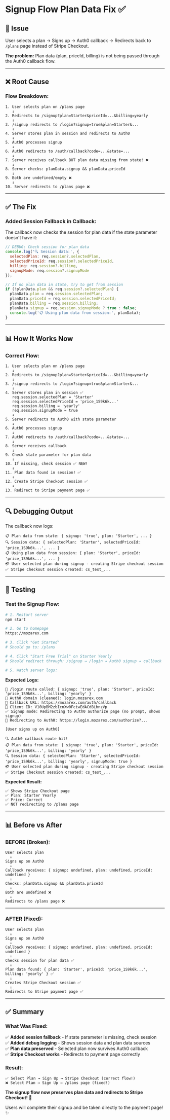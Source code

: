# Signup Flow Plan Data Fix ✅

## 🎯 **Issue**

User selects a plan → Signs up → Auth0 callback → Redirects back to `/plans` page instead of Stripe Checkout.

**The problem:** Plan data (plan, priceId, billing) is not being passed through the Auth0 callback flow.

---

## ❌ **Root Cause**

### **Flow Breakdown:**

```
1. User selects plan on /plans page
   ↓
2. Redirects to /signup?plan=Starter&priceId=...&billing=yearly
   ↓
3. /signup redirects to /login?signup=true&plan=Starter&...
   ↓
4. Server stores plan in session and redirects to Auth0
   ↓
5. Auth0 processes signup
   ↓
6. Auth0 redirects to /auth/callback?code=...&state=...
   ↓
7. Server receives callback BUT plan data missing from state! ❌
   ↓
8. Server checks: planData.signup && planData.priceId
   ↓
9. Both are undefined/empty ❌
   ↓
10. Server redirects to /plans page ❌
```

---

## ✅ **The Fix**

### **Added Session Fallback in Callback:**

The callback now checks the session for plan data if the state parameter doesn't have it:

```javascript
// DEBUG: Check session for plan data
console.log('🔍 Session data:', {
  selectedPlan: req.session?.selectedPlan,
  selectedPriceId: req.session?.selectedPriceId,
  billing: req.session?.billing,
  signupMode: req.session?.signupMode
});

// If no plan data in state, try to get from session
if (!planData.plan && req.session?.selectedPlan) {
  planData.plan = req.session.selectedPlan;
  planData.priceId = req.session.selectedPriceId;
  planData.billing = req.session.billing;
  planData.signup = req.session.signupMode ? true : false;
  console.log('📋 Using plan data from session:', planData);
}
```

---

## 📊 **How It Works Now**

### **Correct Flow:**

```
1. User selects plan on /plans page
   ↓
2. Redirects to /signup?plan=Starter&priceId=...&billing=yearly
   ↓
3. /signup redirects to /login?signup=true&plan=Starter&...
   ↓
4. Server stores plan in session ✅
   req.session.selectedPlan = 'Starter'
   req.session.selectedPriceId = 'price_1S9k6k...'
   req.session.billing = 'yearly'
   req.session.signupMode = true
   ↓
5. Server redirects to Auth0 with state parameter
   ↓
6. Auth0 processes signup
   ↓
7. Auth0 redirects to /auth/callback?code=...&state=...
   ↓
8. Server receives callback
   ↓
9. Check state parameter for plan data
   ↓
10. If missing, check session ✅ NEW!
   ↓
11. Plan data found in session! ✅
   ↓
12. Create Stripe Checkout session ✅
   ↓
13. Redirect to Stripe payment page ✅
```

---

## 🔍 **Debugging Output**

The callback now logs:

```
📋 Plan data from state: { signup: 'true', plan: 'Starter', ... }
🔍 Session data: { selectedPlan: 'Starter', selectedPriceId: 'price_1S9k6k...', ... }
📋 Using plan data from session: { plan: 'Starter', priceId: 'price_1S9k6k...', ... }
💳 User selected plan during signup - creating Stripe checkout session
✅ Stripe Checkout session created: cs_test_...
```

---

## 🧪 **Testing**

### **Test the Signup Flow:**

```bash
# 1. Restart server
npm start

# 2. Go to homepage
https://mozarex.com

# 3. Click "Get Started"
# Should go to: /plans

# 4. Click "Start Free Trial" on Starter Yearly
# Should redirect through: /signup → /login → Auth0 signup → callback

# 5. Watch server logs:
```

**Expected Logs:**
```
🔐 /login route called: { signup: 'true', plan: 'Starter', priceId: 'price_1S9k6k...', billing: 'yearly' }
🔗 Auth0 domain (cleaned): login.mozarex.com
🔗 Callback URL: https://mozarex.com/auth/callback
🔗 Client ID: V10UpBM2zbIcnXw0FciwEdACdBLbnzVp
✅ Signup mode: Redirecting to Auth0 authorize page (no prompt, shows signup)
🔗 Redirecting to Auth0: https://login.mozarex.com/authorize?...

[User signs up on Auth0]

🔍 Auth0 callback route hit!
📋 Plan data from state: { signup: 'true', plan: 'Starter', priceId: 'price_1S9k6k...', billing: 'yearly' }
🔍 Session data: { selectedPlan: 'Starter', selectedPriceId: 'price_1S9k6k...', billing: 'yearly', signupMode: true }
💳 User selected plan during signup - creating Stripe checkout session
✅ Stripe Checkout session created: cs_test_...
```

**Expected Result:**
```
✅ Shows Stripe Checkout page
✅ Plan: Starter Yearly
✅ Price: Correct
✅ NOT redirecting to /plans page
```

---

## 📊 **Before vs After**

### **BEFORE (Broken):**

```
User selects plan
  ↓
Signs up on Auth0
  ↓
Callback receives: { signup: undefined, plan: undefined, priceId: undefined }
  ↓
Checks: planData.signup && planData.priceId
  ↓
Both are undefined ❌
  ↓
Redirects to /plans page ❌
```

---

### **AFTER (Fixed):**

```
User selects plan
  ↓
Signs up on Auth0
  ↓
Callback receives: { signup: undefined, plan: undefined, priceId: undefined }
  ↓
Checks session for plan data ✅
  ↓
Plan data found: { plan: 'Starter', priceId: 'price_1S9k6k...', billing: 'yearly' } ✅
  ↓
Creates Stripe Checkout session ✅
  ↓
Redirects to Stripe payment page ✅
```

---

## ✅ **Summary**

### **What Was Fixed:**

✅ **Added session fallback** - If state parameter is missing, check session  
✅ **Added debug logging** - Shows session data and plan data sources  
✅ **Plan data preserved** - Selected plan now survives Auth0 callback  
✅ **Stripe Checkout works** - Redirects to payment page correctly  

### **Result:**

```
✅ Select Plan → Sign Up → Stripe Checkout (correct flow!)
❌ Select Plan → Sign Up → /plans page (fixed!)
```

**The signup flow now preserves plan data and redirects to Stripe Checkout!** 🎉

Users will complete their signup and be taken directly to the payment page! ✨

